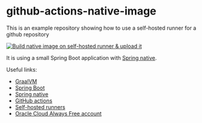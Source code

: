 # github-actions-native-image
This is an example repository showing how to use a self-hosted runner for a github repository

[![Build native image on self-hosted runner & upload it](https://github.com/jaragan/github-actions-native-image/actions/workflows/maven.yml/badge.svg?branch=master)](https://github.com/jaragan/github-actions-native-image/actions/workflows/maven.yml)

It is using a small Spring Boot application with [Spring native](https://docs.spring.io/spring-native/docs/current/reference/htmlsingle/#overview). 

Useful links: 
* [GraalVM](https://www.graalvm.org)
* [Spring Boot](https://spring.io/projects/spring-boot)
* [Spring native](https://docs.spring.io/spring-native/docs/current/reference/htmlsingle/#overview)
* [GitHub actions](https://docs.github.com/en/actions)
* [Self-hosted runners](https://docs.github.com/en/actions/hosting-your-own-runners/about-self-hosted-runners)
* [Oracle Cloud Always Free account](http://cloud.oracle.com/free) 
